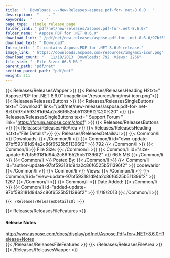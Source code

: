 ```yaml
---
title:  "  Downloads ---New-Releases-aspose.pdf-for-.net-8.6.0 . " 
description:  "    . " 
keywords:  "    . " 
page_type:  single_release_page
folder_link: " pdf/net/new-releases/aspose.pdf-for-.net-8.6.0/"
folder_name: " Aspose.PDF for .NET 8.6.0"
download_link: " /pdf/net/new-releases/aspose.pdf-for-.net-8.6.0/97bf593181d94a2c86f6525b511396f2"
download_text: " Download"
Intro_text: " It contains Aspose.PDF for .NET 8.6.0 release."
image_link: " https://downloads.aspose.com/resources/img/msi-icon.png"
download_count: "   11/18/2013  Downloads: 792  Views: 1266"
file_size: "  File Size: 66.5 MB "
parent_path: "pdf/net"
section_parent_path: "pdf/net"
weight: 211 
---
```


{{< Releases/ReleasesWapper >}}
  {{< Releases/ReleasesHeading H2txt=" Aspose.PDF for .NET 8.6.0" imagelink="/resources/img/msi-icon.png">}}
  {{< Releases/ReleasesButtons >}}
    {{< Releases/ReleasesSingleButtons text=" Download" link="/pdf/net/new-releases/aspose.pdf-for-.net-8.6.0/97bf593181d94a2c86f6525b511396f2%20%20" >}}
    {{< Releases/ReleasesSingleButtons text=" Support Forum " link="https://forum.aspose.com/c/pdf" >}}
  {{< Releases/ReleasesButtons >}}
  {{< Releases/ReleasesFileArea >}}
    {{< Releases/ReleasesHeading h4txt="File Details">}}
    {{< Releases/ReleasesDetailsUl >}}
            {{< Common/li  >}} Downloads: {{< /Common/li >}} 
      {{< Common/li id="dwn-update-97bf593181d94a2c86f6525b511396f2" >}} 792 {{< /Common/li >}} 
      {{< Common/li  >}} File Size: {{< /Common/li >}} 
      {{< Common/li id="size-update-97bf593181d94a2c86f6525b511396f2" >}} 66.5 MB {{< /Common/li >}} 
      {{< Common/li  >}} Posted By: {{< /Common/li >}} 
      {{< Common/li id="author-update-97bf593181d94a2c86f6525b511396f2" >}} codewarior {{< /Common/li >}} 
      {{< Common/li  >}} Views: {{< /Common/li >}} 
      {{< Common/li id="view-update-97bf593181d94a2c86f6525b511396f2" >}} 1267 {{< /Common/li >}} 
      {{< Common/li  >}} Date Added: {{< /Common/li >}} 
      {{< Common/li id="added-update-97bf593181d94a2c86f6525b511396f2" >}} 11/18/2013 {{< /Common/li >}} 

    {{< /Releases/ReleasesDetailsUl >}}

  {{< Releases/ReleasesFileFeatures >}}
      <h4>Release Notes</h4><div><a href="http://www.aspose.com/docs/display/pdfnet/Aspose.Pdf+for+.NET+8.6.0+Release+Notes">http://www.aspose.com/docs/display/pdfnet/Aspose.Pdf+for+.NET+8.6.0+Release+Notes</a></div>
  {{< /Releases/ReleasesFileFeatures >}}
 {{< /Releases/ReleasesFileArea >}}
{{< /Releases/ReleasesWapper >}}


